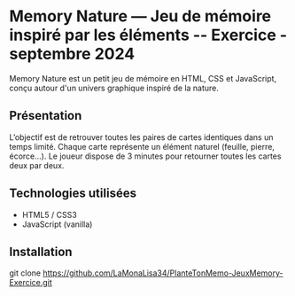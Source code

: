 # Memory Nature — Jeu de mémoire inspiré par les éléments -- Exercice - septembre 2024

Memory Nature est un petit jeu de mémoire en HTML, CSS et JavaScript, conçu autour d'un univers graphique inspiré de la nature.

## Présentation 
L’objectif est de retrouver toutes les paires de cartes identiques dans un temps limité.
Chaque carte représente un élément naturel (feuille, pierre, écorce...).
Le joueur dispose de 3 minutes pour retourner toutes les cartes deux par deux.

## Technologies utilisées
- HTML5 / CSS3
- JavaScript (vanilla)

## Installation 
git clone https://github.com/LaMonaLisa34/PlanteTonMemo-JeuxMemory-Exercice.git
